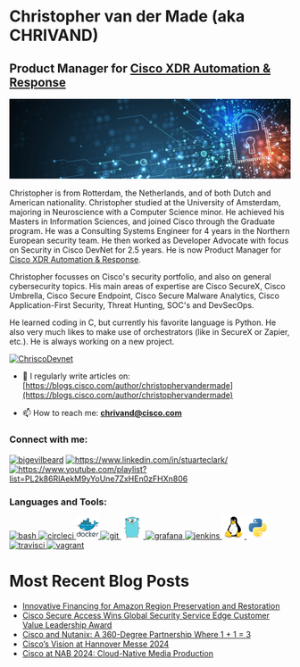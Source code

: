# Christopher van der Made (aka CHRIVAND)
## Product Manager for [Cisco XDR Automation & Response](https://developer.cisco.com/cisco-xdr/)


![security-banner.jpeg](./images/security-banner.jpeg)

Christopher is from Rotterdam, the Netherlands, and of both Dutch and American nationality. Christopher studied at the University of Amsterdam, majoring in Neuroscience with a Computer Science minor. He achieved his Masters in Information Sciences, and joined Cisco through the Graduate program. He was a Consulting Systems Engineer for 4 years in the Northern European security team. He then worked as Developer Advocate with focus on Security in Cisco DevNet for 2.5 years. He is now Product Manager for [Cisco XDR Automation & Response](https://developer.cisco.com/cisco-xdr/).

Christopher focusses on Cisco's security portfolio, and also on general cybersecurity topics. His main areas of expertise are Cisco SecureX, Cisco Umbrella, Cisco Secure Endpoint, Cisco Secure Malware Analytics, Cisco Application-First Security, Threat Hunting, SOC's and DevSecOps.

He learned coding in C, but currently his favorite language is Python. He also very much likes to make use of orchestrators (like in SecureX or Zapier, etc.). He is always working on a new project.

<p align="left"> <a href="https://twitter.com/ChriscoDevnet" target="blank"><img src="https://img.shields.io/twitter/follow/ChriscoDevnet?logo=twitter&style=for-the-badge" alt="ChriscoDevnet" /></a> </p>

- 📝 I regularly write articles on: [https://blogs.cisco.com/author/christophervandermade](https://blogs.cisco.com/author/christophervandermade)

- 📫 How to reach me: **chrivand@cisco.com**

<h3 align="left">Connect with me:</h3>
<p align="left">
<a href="https://twitter.com/ChriscoDevnet" target="blank"><img align="center" src="https://raw.githubusercontent.com/rahuldkjain/github-profile-readme-generator/master/src/images/icons/Social/twitter.svg" alt="bigevilbeard" height="30" width="40" /></a>
<a href="https://www.linkedin.com/in/christophervandermade/" target="blank"><img align="center" src="https://raw.githubusercontent.com/rahuldkjain/github-profile-readme-generator/master/src/images/icons/Social/linked-in-alt.svg" alt="https://www.linkedin.com/in/stuarteclark/" height="30" width="40" /></a>
<a href="https://www.youtube.com/playlist?list=PL2k86RlAekM9yYoUne7ZxHEn0zFHXn806" target="blank"><img align="center" src="https://raw.githubusercontent.com/rahuldkjain/github-profile-readme-generator/master/src/images/icons/Social/youtube.svg" alt="https://www.youtube.com/playlist?list=PL2k86RlAekM9yYoUne7ZxHEn0zFHXn806" height="30" width="40" /></a>
</p>

<h3 align="left">Languages and Tools:</h3>
<p align="left"> <a href="https://www.gnu.org/software/bash/" target="_blank" rel="noreferrer"> <img src="https://www.vectorlogo.zone/logos/gnu_bash/gnu_bash-icon.svg" alt="bash" width="40" height="40"/> </a> <a href="https://circleci.com" target="_blank" rel="noreferrer"> <img src="https://www.vectorlogo.zone/logos/circleci/circleci-icon.svg" alt="circleci" width="40" height="40"/> </a> <a href="https://www.docker.com/" target="_blank" rel="noreferrer"> <img src="https://raw.githubusercontent.com/devicons/devicon/master/icons/docker/docker-original-wordmark.svg" alt="docker" width="40" height="40"/> </a> <a href="https://git-scm.com/" target="_blank" rel="noreferrer"> <img src="https://www.vectorlogo.zone/logos/git-scm/git-scm-icon.svg" alt="git" width="40" height="40"/> </a> <a href="https://golang.org" target="_blank" rel="noreferrer"> <img src="https://raw.githubusercontent.com/devicons/devicon/master/icons/go/go-original.svg" alt="go" width="40" height="40"/> </a> <a href="https://grafana.com" target="_blank" rel="noreferrer"> <img src="https://www.vectorlogo.zone/logos/grafana/grafana-icon.svg" alt="grafana" width="40" height="40"/> </a> <a href="https://www.jenkins.io" target="_blank" rel="noreferrer"> <img src="https://www.vectorlogo.zone/logos/jenkins/jenkins-icon.svg" alt="jenkins" width="40" height="40"/> </a> <a href="https://www.linux.org/" target="_blank" rel="noreferrer"> <img src="https://raw.githubusercontent.com/devicons/devicon/master/icons/linux/linux-original.svg" alt="linux" width="40" height="40"/> </a> <a href="https://www.python.org" target="_blank" rel="noreferrer"> <img src="https://raw.githubusercontent.com/devicons/devicon/master/icons/python/python-original.svg" alt="python" width="40" height="40"/> </a> <a href="https://travis-ci.org" target="_blank" rel="noreferrer"> <img src="https://www.vectorlogo.zone/logos/travis-ci/travis-ci-icon.svg" alt="travisci" width="40" height="40"/> </a> <a href="https://www.vagrantup.com/" target="_blank" rel="noreferrer"> <img src="https://www.vectorlogo.zone/logos/vagrantup/vagrantup-icon.svg" alt="vagrant" width="40" height="40"/> </a> </p>


# Most Recent Blog Posts
<!-- BLOG-POST-LIST:START -->
- [Innovative Financing for Amazon Region Preservation and Restoration](https://feedpress.me/link/23532/16647789/innovative-financing-for-amazon-region-preservation-and-restoration)
- [Cisco Secure Access Wins Global Security Service Edge Customer Value Leadership Award](https://feedpress.me/link/23532/16647643/cisco-secure-access-wins-global-security-service-edge-customer-value-leadership-award)
- [Cisco and Nutanix: A 360-Degree Partnership Where 1 + 1 = 3](https://feedpress.me/link/23532/16646712/cisco-and-nutanix-a-360-degree-partnership-where-1-1-3)
- [Cisco’s Vision at Hannover Messe 2024](https://feedpress.me/link/23532/16646698/ciscos-vision-at-hannover-messe-2024)
- [Cisco at NAB 2024: Cloud-Native Media Production](https://feedpress.me/link/23532/16646695/nab2024-cloud-native-media-production)
<!-- BLOG-POST-LIST:END --> 
